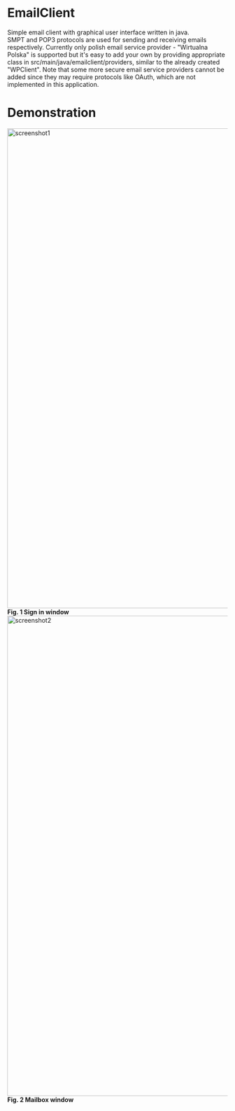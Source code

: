 # EmailClient
Simple email client with graphical user interface written in java.<br/>
SMPT and POP3 protocols are used for sending and receiving emails respectively. Currently only polish email service provider - "Wirtualna Polska" is supported but it's easy to add your own by providing appropriate class in src/main/java/emailclient/providers, similar to the already created "WPClient". Note that some more secure email service providers cannot be added since they may require protocols like OAuth, which are not implemented in this application.

# Demonstration
<img width="1096" alt="screenshot1" src="https://github.com/TymoteuszPilarz/email-client/assets/122737837/d57c8097-046e-4deb-a2d2-c6343a724699">
<b>Fig. 1 Sign in window </b>
<img width="1097" alt="screenshot2" src="https://github.com/TymoteuszPilarz/email-client/assets/122737837/408e31f2-bfe5-463a-a159-7b3e73b2a535">
<b>Fig. 2 Mailbox window </b>

